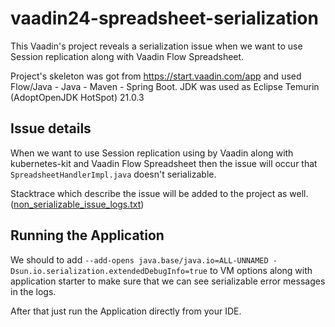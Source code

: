 # vaadin24-spreadsheet-serialization

This Vaadin's project reveals a serialization issue when we want to use Session replication along with Vaadin Flow
Spreadsheet.

Project's skeleton was got from https://start.vaadin.com/app and used Flow/Java - Java - Maven - Spring Boot.
JDK was used as Eclipse Temurin (AdoptOpenJDK HotSpot) 21.0.3

## Issue details

When we want to use Session replication using by Vaadin along with kubernetes-kit and Vaadin Flow Spreadsheet then the
issue will occur that `SpreadsheetHandlerImpl.java` doesn't serializable.

Stacktrace which describe the issue will be added to the project as
well. ([non_serializable_issue_logs.txt](non_serializable_issue_logs.txt))

## Running the Application

We should to add `--add-opens java.base/java.io=ALL-UNNAMED -Dsun.io.serialization.extendedDebugInfo=true` to VM options
along with application starter to make sure that we can see serializable error messages in the logs.

After that just run the Application directly from your IDE.
